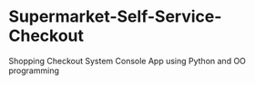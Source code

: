 # Supermarket-Self-Service-Checkout
Shopping Checkout System Console App using Python and OO programming
